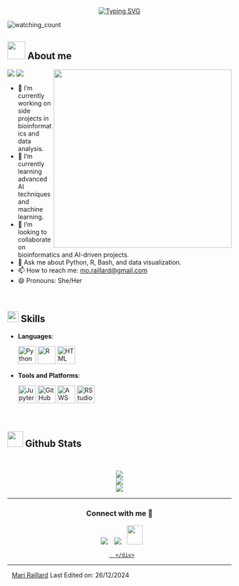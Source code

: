 <p align="center">
<a href="https://git.io/typing-svg"><img src="https://readme-typing-svg.demolab.com?font=Georgia&weight=800&pause=1000&size=33&color=042D5E&width=370&height=100&lines=Hi+%2C+I'm+Mari+Raillard+%F0%9F%91%8B" alt="Typing SVG" /></a>
</p>
<p align="left"> 
<img src="https://komarev.com/ghpvc/?username=mraillard&color=brightgreen" alt="watching_count" />
 </p>
	
## <picture><img src = "https://user-images.githubusercontent.com/64439609/213525571-a0b12213-7e89-48df-a45f-153c78f3cf5e.png" width =40px></picture> **About me**

<picture> <img align="right" src="https://mir-s3-cdn-cf.behance.net/project_modules/disp/601014116770475.6068beff4640a.gif" width = 400px></picture>
 <p align="left">
  <img src="https://img.shields.io/badge/Focus-Bioinformatics%20Engineering-dodgerblue" />
  <img src="https://img.shields.io/badge/Languages-English%20%26%20Spanish-dodgerblue" />
</p>

- 🔭 I’m currently working on side projects in bioinformatics and data analysis.
- 🌱 I’m currently learning advanced AI techniques and machine learning.
- 👯 I’m looking to collaborate on bioinformatics and AI-driven projects.
- 💬 Ask me about Python, R, Bash, and data visualization.
- 📫 How to reach me: mo.raillard@gmail.com
- 😄 Pronouns: She/Her

<br>

## <img src="https://media2.giphy.com/media/QssGEmpkyEOhBCb7e1/giphy.gif?cid=ecf05e47a0n3gi1bfqntqmob8g9aid1oyj2wr3ds3mg700bl&rid=giphy.gif" width ="25"><b> Skills</b>

<p align="center">

- **Languages**:
    
     <img src="https://img.icons8.com/?size=100&id=Rc0Xn5AtE8kX&format=png&color=000000" width="40" height="40" alt="Python"/>
     <img src="https://img.icons8.com/?size=100&id=19294&format=png&color=000000" width="40" height="40" alt="R"/>
     <img src="https://img.icons8.com/?size=100&id=80277&format=png&color=000000" width="40" height="40" alt="HTML"/>

- **Tools and Platforms**:

    <img src="https://img.icons8.com/?size=100&id=J0SgMWzAxqFj&format=png&color=000000" width="40" height="40" alt="Jupyter"/>
    <img src="https://user-images.githubusercontent.com/64439609/212556741-81407849-82c8-4926-854f-820e8a644375.png" width="40" height="40" alt="GitHub"/>
    <img src="https://img.icons8.com/?size=100&id=33039&format=png&color=000000" width="40" height="40" alt="AWS"/>
    <img src="https://user-images.githubusercontent.com/64439609/212556802-77a65ec1-aa71-4272-b603-1a57d1914678.png" width="40" height="40" alt="RStudio"/>

<br>
</p>


## <img src="https://media.giphy.com/media/iY8CRBdQXODJSCERIr/giphy.gif" width="35"><b> Github Stats </b>
<br>

<div align="center">

![](https://github-readme-stats.vercel.app/api?username=mraillard&theme=dracula&hide_border=false&include_all_commits=true&count_private=true)<br/>
![](https://github-readme-streak-stats.herokuapp.com/?user=mraillard&theme=dracula&hide_border=false)<br/>
![](https://github-readme-stats.vercel.app/api/top-langs/?username=mraillard&theme=dracula&hide_border=false&include_all_commits=true&count_private=true&layout=compact)
	
</a>
</div>



-----

<h3 align="center" >Connect with me 🤝 </h3>

<p align="center">

 <div align="center"  class="icons-social" style="margin-left: 10px;">
        <a   target="_blank" href="https://www.linkedin.com/in/mraillard">
			<img src="https://img.icons8.com/doodle/40/000000/linkedin--v2.png" style="margin-left: 10px;" ></a>
        <a style="margin-left: 10px;" target="_blank" href="https://github.com/mraillard">
		<img src="https://img.icons8.com/doodle/40/000000/github--v1.png"></a>
           <a style="margin-left: 10px;" target="_blank" href="mailto:mo.raillard@gmail.com">
		<img src="https://img.icons8.com/doodle/2x/gmail-new.png" style=" width:35px; height:43px;"></a>
		<a style="margin-left: 10px;" target="_blank" href="">
				
      </div>

</p>


	

</div>


------
[Mari Raillard](https://github.com/mraillard)
Last Edited on: 26/12/2024
